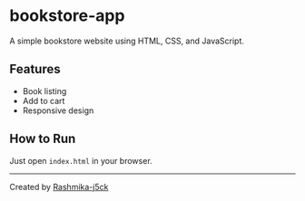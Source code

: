 # bookstore-app
 A simple bookstore website using HTML, CSS, and JavaScript.
## Features
- Book listing
- Add to cart
- Responsive design

## How to Run
Just open `index.html` in your browser.

---

Created by [Rashmika-j5ck](https://github.com/Rashmika-j5ck)
